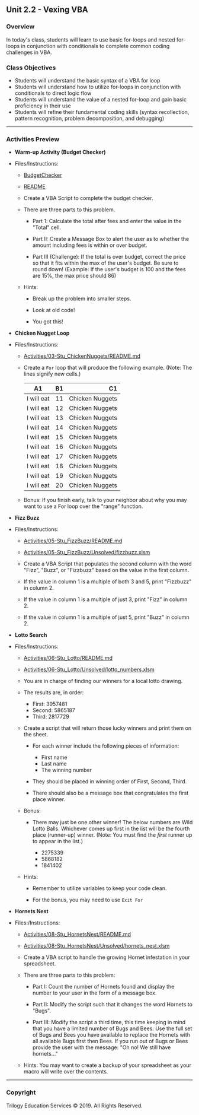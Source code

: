 ## Unit 2.2 - Vexing VBA

### Overview

In today's class, students will learn to use basic for-loops and nested for-loops in conjunction with conditionals to complete common coding challenges in VBA.

### Class Objectives

* Students will understand the basic syntax of a VBA for loop
* Students will understand how to utilize for-loops in conjunction with conditionals to direct logic flow
* Students will understand the value of a nested for-loop and gain basic proficiency in their use
* Students will refine their fundamental coding skills (syntax recollection, pattern recognition, problem decomposition, and debugging)

- - -

### Activities Preview

* **Warm-up Activity (Budget Checker)**

* Files/Instructions:

  * [BudgetChecker](Activities/01-Stu_Warmup/Unsolved/budget_checker.xlsm)

  * [README](Activities/01-Stu_Warmup/README.md)

  * Create a VBA Script to complete the budget checker.

  * There are three parts to this problem.

    * Part 1: Calculate the total after fees and enter the value in the "Total" cell.

    * Part II: Create a Message Box to alert the user as to whether the amount including fees is within or over budget.

    * Part III (Challenge): If the total is over budget, correct the price so that it fits within the max of the user's budget. Be sure to round down! (Example: If the user's budget is 100 and the fees are 15%, the max price should 86)

  * Hints:

    * Break up the problem into smaller steps.

    * Look at old code!

    * You got this!

* **Chicken Nugget Loop**

* Files/Instructions:

  * [Activities/03-Stu_ChickenNuggets/README.md](Activities/03-Stu_ChickenNuggets/README.md)

  * Create a `For` loop that will produce the following example. (Note: The lines signify new cells.)

    | A1         | B1 | C1              |
    |----------|:-------------:|------:|
    | I will eat | 11 | Chicken Nuggets |
    | I will eat | 12 | Chicken Nuggets |
    | I will eat | 13 | Chicken Nuggets |
    | I will eat | 14 | Chicken Nuggets |
    | I will eat | 15 | Chicken Nuggets |
    | I will eat | 16 | Chicken Nuggets |
    | I will eat | 17 | Chicken Nuggets |
    | I will eat | 18 | Chicken Nuggets |
    | I will eat | 19 | Chicken Nuggets |
    | I will eat | 20 | Chicken Nuggets |

  * Bonus: If you finish early, talk to your neighbor about why you may want to use a For loop over the "range" function.

* **Fizz Buzz**

* Files/Instructions:

  * [Activities/05-Stu_FizzBuzz/README.md](Activities/05-Stu_FizzBuzz/README.md)

  * [Activities/05-Stu_FizzBuzz/Unsolved/fizzbuzz.xlsm](Activities/05-Stu_FizzBuzz/Unsolved/fizzbuzz.xlsm)

  * Create a VBA Script that populates the second column with the word "Fizz", "Buzz", or "Fizzbuzz" based on the value in the first column.

  * If the value in column 1 is a multiple of both 3 and 5, print "Fizzbuzz" in column 2.

  * If the value in column 1 is a multiple of just 3, print "Fizz" in column 2.

  * If the value in column 1 is a multiple of just 5, print "Buzz" in column 2.

* **Lotto Search**

* Files/Instructions:

  * [Activities/06-Stu_Lotto/README.md](Activities/06-Stu_Lotto/README.md)

  * [Activities/06-Stu_Lotto/Unsolved/lotto_numbers.xlsm](Activities/06-Stu_Lotto/Unsolved/lotto_numbers.xlsm)

  * You are in charge of finding our winners for a local lotto drawing.

  * The results are, in order:

    * First: 3957481
    * Second: 5865187
    * Third: 2817729

  * Create a script that will return those lucky winners and print them on the sheet.

    * For each winner include the following pieces of information:

      * First name
      * Last name
      * The winning number

    * They should be placed in winning order of First, Second, Third.

    * There should also be a message box that congratulates the first place winner.

  * Bonus:

    * There may just be one other winner! The below numbers are Wild Lotto Balls. Whichever comes up first in the list will be the fourth place (runner-up) winner. (Note: You must find the _first_ runner up to appear in the list.)

      * 2275339
      * 5868182
      * 1841402

  * Hints:

    * Remember to utilize variables to keep your code clean.

    * For the bonus, you may need to use `Exit For`

* **Hornets Nest**

* Files:/Instructions:

  * [Activities/08-Stu_HornetsNest/README.md](Activities/08-Stu_HornetsNest/README.md)

  * [Activities/08-Stu_HornetsNest/Unsolved/hornets_nest.xlsm](Activities/08-Stu_HornetsNest/Unsolved/hornets_nest.xlsm)

  * Create a VBA script to handle the growing Hornet infestation in your spreadsheet.

  * There are three parts to this problem:

    * Part I: Count the number of Hornets found and display the number to your user in the form of a message box.

    * Part II: Modify the script such that it changes the word Hornets to "Bugs".

    * Part III: Modify the script a third time, this time keeping in mind that you have a limited number of Bugs and Bees. Use the full set of Bugs and Bees you have available to replace the Hornets with all available Bugs first then Bees. If you run out of Bugs or Bees provide the user with the message: "Oh no! We still have hornets..."

  * Hints: You may want to create a backup of your spreadsheet as your macro will write over the contents.

- - -

### Copyright

Trilogy Education Services © 2019. All Rights Reserved.
